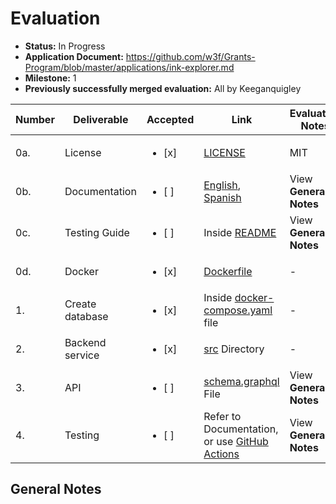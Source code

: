 # Evaluation

- **Status:** In Progress
- **Application Document:** https://github.com/w3f/Grants-Program/blob/master/applications/ink-explorer.md
- **Milestone:** 1
- **Previously successfully merged evaluation:** All by Keeganquigley

| Number | Deliverable | Accepted | Link | Evaluation Notes |
| ------ | ----------- | -------- | ---- | ----- |
| 0a. | License | <ul><li>[x] </li></ul> | [LICENSE](https://github.com/blockcoders/ink-substrate-explorer-api/blob/2923a524795489f0b884d3e90d5e4c5760d68e5c/LICENSE) | MIT |
| 0b. | Documentation | <ul><li>[ ] </li></ul> | [English](https://github.com/blockcoders/ink-substrate-explorer-api/blob/2923a524795489f0b884d3e90d5e4c5760d68e5c/README.md), [Spanish](https://github.com/blockcoders/ink-substrate-explorer-api/blob/2923a524795489f0b884d3e90d5e4c5760d68e5c/README-es.md) | View **General Notes** |
| 0c. | Testing Guide | <ul><li>[ ] </li></ul> | Inside [README](https://github.com/blockcoders/ink-substrate-explorer-api#test) | View **General Notes** |
| 0d. | Docker | <ul><li>[x] </li></ul> | [Dockerfile](https://github.com/blockcoders/ink-substrate-explorer-api/blob/2923a524795489f0b884d3e90d5e4c5760d68e5c/Dockerfile) | - |
| 1. | Create database | <ul><li>[x] </li></ul> | Inside [docker-compose.yaml](https://github.com/blockcoders/ink-substrate-explorer-api/blob/2923a524795489f0b884d3e90d5e4c5760d68e5c/docker-compose.yaml#L26-L38) file | - |
| 2. | Backend service | <ul><li>[x] </li></ul> | [src](https://github.com/blockcoders/ink-substrate-explorer-api/tree/2923a524795489f0b884d3e90d5e4c5760d68e5c/src) Directory | - |
| 3. | API | <ul><li>[ ] </li></ul> | [schema.graphql](https://github.com/blockcoders/ink-substrate-explorer-api/blob/2923a524795489f0b884d3e90d5e4c5760d68e5c/src/schema.graphql) File | View **General Notes** |
| 4. | Testing | <ul><li>[ ] </li></ul> | Refer to Documentation, or use [GitHub Actions](https://github.com/blockcoders/ink-substrate-explorer-api/actions/runs/3070814266/jobs/4960918723) | View **General Notes** |

## General Notes

